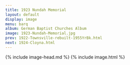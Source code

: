 ```yaml
---
title: 1923 Nundah Memorial
layout: default
display: image
menu: barq
album: German Baptist Churches Album
image: 1923-Nundah-Memorial.jpg
prev: 1922-Townsville-rebuilt-1955YrBk.html
next: 1924-Cloyna.html
---
```

{% include image-head.md %}
{% include image.html %}